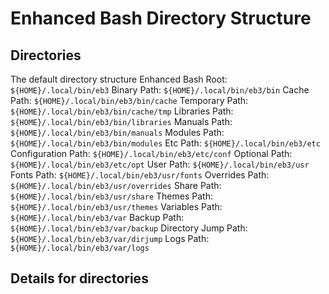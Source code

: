 # Enhanced Bash Directory Structure

## Directories

The default directory structure
Enhanced Bash Root: ```${HOME}/.local/bin/eb3```
Binary Path: ```${HOME}/.local/bin/eb3/bin```
Cache Path: ```${HOME}/.local/bin/eb3/bin/cache```
Temporary Path: ```${HOME}/.local/bin/eb3/bin/cache/tmp```
Libraries Path: ```${HOME}/.local/bin/eb3/bin/libraries```
Manuals Path: ```${HOME}/.local/bin/eb3/bin/manuals```
Modules Path: ```${HOME}/.local/bin/eb3/bin/modules```
Etc Path: ```${HOME}/.local/bin/eb3/etc```
Configuration Path: ```${HOME}/.local/bin/eb3/etc/conf```
Optional Path: ```${HOME}/.local/bin/eb3/etc/opt```
User Path: ```${HOME}/.local/bin/eb3/usr```
Fonts Path: ```${HOME}/.local/bin/eb3/usr/fonts```
Overrides Path: ```${HOME}/.local/bin/eb3/usr/overrides```
Share Path: ```${HOME}/.local/bin/eb3/usr/share```
Themes Path: ```${HOME}/.local/bin/eb3/usr/themes```
Variables Path: ```${HOME}/.local/bin/eb3/var```
Backup Path: ```${HOME}/.local/bin/eb3/var/backup```
Directory Jump Path: ```${HOME}/.local/bin/eb3/var/dirjump```
Logs Path: ```${HOME}/.local/bin/eb3/var/logs```

## Details for directories

